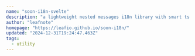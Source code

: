 ```yaml
---
name: "soon-i18n-svelte"
description: "a lightweight nested messages i18n library with smart ts prompt can be used in react , vue , svelte , solid , etc..."
author: "leafnote"
homepage: "https://leafio.github.io/soon-i18n/"
updated: "2024-12-31T19:24:47.463Z"
tags: 
  - utility
---
```

